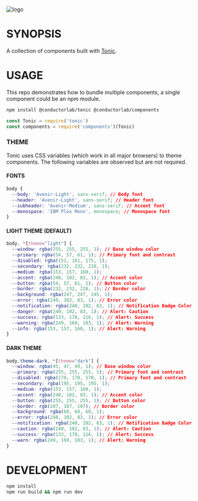 ![logo](https://raw.githubusercontent.com/hxoht/tonic/addimage/readme-tonic.png)

# SYNOPSIS
A collection of components built with [Tonic](https://github.com/hxoht/tonic).

# USAGE
This repo demonstrates how to bundle multiple components, a single component
could be an npm module.

```bash
npm install @conductorlab/tonic @conductorlab/components
```

```js
const Tonic = require('tonic')
const components = require('components')(Tonic)
```

### THEME
Tonic uses CSS variables (which work in all major browsers) to theme components.
The following variables are observed but are not required.

#### FONTS
```css
body {
  --body: 'Avenir-Light', sans-serif; // Body font
  --header: 'Avenir-Light', sans-serif; // Header font
  --subheader: 'Avenir-Medium', sans-serif; // Accent font
  --monospace: 'IBM Plex Mono', monospace; // Monospace font
}
```

#### LIGHT THEME (DEFAULT)

```css
body, *[theme="light"] {
  --window: rgba(255, 255, 255, 1); // Base window color
  --primary: rgba(54, 57, 61, 1); // Primary font and contrast
  --disabled: rgba(152, 161, 175, 1);
  --secondary: rgba(232, 232, 228, 1);
  --medium: rgba(153, 157, 160, 1);
  --accent: rgba(240, 102, 83, 1); // Accent color
  --button: rgba(54, 57, 61, 1); // Button color
  --border: rgba(232, 232, 228, 1); // Border color
  --background: rgba(247, 247, 245, 1);
  --error: rgba(240, 102, 83, 1); // Error color
  --notification: rgba(240, 102, 83, 1); // Notification Badge Color
  --danger: rgba(240, 102, 83, 1); // Alert: Caution
  --success: rgba(133, 178, 116, 1); // Alert: Success
  --warning: rgba(249, 169, 103, 1); // Alert: Warning
  --info: rgba(153, 157, 160, 1); // Alert: Warning
}
```

#### DARK THEME

```css
body.theme-dark, *[theme="dark"] {
  --window: rgba(45, 47, 49, 1); // Base window color
  --primary: rgba(255, 255, 255, 1); // Primary font and contrast
  --disabled: rgba(170, 170, 170, 1); // Primary font and contrast
  --secondary: rgba(195, 195, 195, 1);
  --medium: rgba(153, 157, 160, 1);
  --accent: rgba(240, 102, 83, 1); // Accent color
  --button: rgba(255, 255, 255, 1); // Button color
  --border: rgb(107, 107, 107); // Border color
  --background: rgba(60, 60, 60, 1);
  --error: rgba(240, 102, 83, 1); // Error color
  --notification: rgba(240, 102, 83, 1); // Notification Badge Color
  --caution: rgba(240, 102, 83, 1); // Alert: Caution
  --success: rgba(133, 178, 116, 1); // Alert: Success
  --warn: rgba(249, 169, 103, 1); // Alert: Warning
}
```

# DEVELOPMENT

```bash
npm install
npm run build && npm run dev
```

